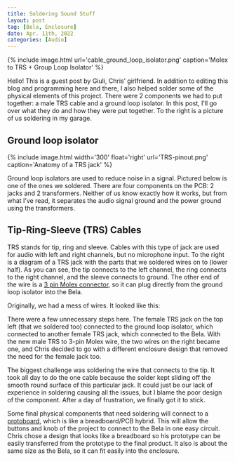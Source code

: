 ```yaml
---
title: Soldering Sound Stuff
layout: post
tag: [Bela, Enclosure]
date: Apr. 11th, 2022
categories: [Audio]
---
```


{% include image.html url='cable_ground_loop_isolator.png' caption='Molex to TRS + Group Loop Isolator' %}

Hello! This is a guest post by Giuli, Chris’ girlfriend. In addition to editing this blog and programming here and there, I also helped solder some of the physical elements of this project. There were 2 components we had to put together: a male TRS cable and a ground loop isolator. In this post, I’ll go over what they do and how they were put together. To the right is a picture of us soldering in my garage.

## Ground loop isolator

{% include image.html width='300' float='right' url='TRS-pinout.png' caption='Anatomy of a TRS jack' %}

Ground loop isolators are used to reduce noise in a signal. Pictured below is one of the ones we soldered. There are four components on the PCB: 2 jacks and 2 transformers. Neither of us know exactly how it works, but from what I’ve read, it separates the audio signal ground and the power ground using the transformers.

## Tip-Ring-Sleeve (TRS) Cables

TRS stands for tip, ring and sleeve. Cables with this type of jack are used for audio with left and right channels, but no microphone input. To the right is a diagram of a TRS jack with the parts that we soldered wires on to (lower half). As you can see, the tip connects to the left channel, the ring connects to the right channel, and the sleeve connects to ground. The other end of the wire is a [3 pin Molex connector](https://www.digikey.ca/en/products/detail/molex/2177971032/14638005), so it can plug directly from the ground loop isolator into the Bela.

Originally, we had a mess of wires. It looked like this:

There were a few unnecessary steps here. The female TRS jack on the top left (that we soldered too) connected to the ground loop isolator, which connected to another female TRS jack, which connected to the Bela. With the new male TRS to 3-pin Molex wire, the two wires on the right became one, and Chris decided to go with a different enclosure design that removed the need for the female jack too.

The biggest challenge was soldering the wire that connects to the tip. It took all day to do the one cable because the solder kept sliding off the smooth round surface of this particular jack. It could just be our lack of experience in soldering causing all the issues, but I blame the poor design of the component. After a day of frustration, we finally got it to stick.

Some final physical components that need soldering will connect to a [protoboard](https://www.sparkfun.com/products/12070), which is like a breadboard/PCB hybrid. This will allow the buttons and knob of the project to connect to the Bela in one easy circuit. Chris chose a design that looks like a breadboard so his prototype can be easily transferred from the prototype to the final product. It also is about the same size as the Bela, so it can fit easily into the enclosure.
